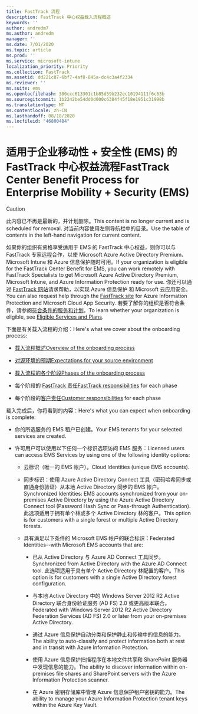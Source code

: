 ```yaml
---
title: FastTrack 流程
description: FastTrack 中心权益载入流程概述
keywords: ''
author: andredm7
ms.author: andredm
manager: ''
ms.date: 7/01/2020
ms.topic: article
ms.prod: ''
ms.service: microsoft-intune
localization_priority: Priority
ms.collection: FastTrack
ms.assetid: dd221c87-6bf7-4af8-845a-dc4c3a4f2334
ms.reviewer: ''
ms.suite: ems
ms.openlocfilehash: 380ccc613301c1b85d59b232ec10194111f6c63b
ms.sourcegitcommit: 1b2242be54dd0d000c6384f45f18e1951c31998b
ms.translationtype: MT
ms.contentlocale: zh-CN
ms.lasthandoff: 08/18/2020
ms.locfileid: "46800484"
---
```

# <a name="fasttrack-center-benefit-process-for-enterprise-mobility--security-ems"></a><span data-ttu-id="18cc8-103">适用于企业移动性 + 安全性 (EMS) 的 FastTrack 中心权益流程</span><span class="sxs-lookup"><span data-stu-id="18cc8-103">FastTrack Center Benefit Process for Enterprise Mobility + Security (EMS)</span></span>

> [!CAUTION]
> <span data-ttu-id="18cc8-104">此内容已不再是最新的，并计划删除。</span><span class="sxs-lookup"><span data-stu-id="18cc8-104">This content is no longer current and is scheduled for removal.</span></span> <span data-ttu-id="18cc8-105">对当前内容使用左侧导航栏中的目录。</span><span class="sxs-lookup"><span data-stu-id="18cc8-105">Use the table of contents in the left-hand navigation for current content.</span></span>

<span data-ttu-id="18cc8-106">如果你的组织有资格享受适用于 EMS 的 FastTrack 中心权益，则你可以与 FastTrack 专家远程合作，以使 Microsoft Azure Active Directory Premium、Microsoft Intune 和 Azure 信息保护随时可用。</span><span class="sxs-lookup"><span data-stu-id="18cc8-106">If your organization is eligible for the FastTrack Center Benefit for EMS, you can work remotely with FastTrack Specialists to get Microsoft Azure Active Directory Premium, Microsoft Intune, and Azure Information Protection ready for use.</span></span> <span data-ttu-id="18cc8-107">你还可以通过 [FastTrack 网站](https://www.microsoft.com/fasttrack/microsoft-365/ems)请求帮助，以实现 Azure 信息保护 和 Microsoft 云应用安全。</span><span class="sxs-lookup"><span data-stu-id="18cc8-107">You can also request help through the [FastTrack site](https://www.microsoft.com/fasttrack/microsoft-365/ems) for Azure Information Protection and Microsoft Cloud App Security.</span></span> <span data-ttu-id="18cc8-108">若要了解你的组织是否符合条件，请参阅[符合条件的服务和计划](M365-eligible-services-and-plans.md)。</span><span class="sxs-lookup"><span data-stu-id="18cc8-108">To learn whether your organization is eligible, see [Eligible Services and Plans](M365-eligible-services-and-plans.md).</span></span>


<span data-ttu-id="18cc8-109">下面是有关载入流程的介绍：</span><span class="sxs-lookup"><span data-stu-id="18cc8-109">Here's what we cover about the onboarding process:</span></span>

-   [<span data-ttu-id="18cc8-110">载入流程概述</span><span class="sxs-lookup"><span data-stu-id="18cc8-110">Overview of the onboarding process</span></span>](EMS-fasttrack-benefit-overview.md)

-   [<span data-ttu-id="18cc8-111">对源环境的预期</span><span class="sxs-lookup"><span data-stu-id="18cc8-111">Expectations for your source environment</span></span>](EMS-source-environment-expectations.md)

-   [<span data-ttu-id="18cc8-112">载入流程的各个阶段</span><span class="sxs-lookup"><span data-stu-id="18cc8-112">Phases of the onboarding process</span></span>](EMS-onboarding-phases.md)

-   <span data-ttu-id="18cc8-113">每个阶段的 [FastTrack 责任](EMS-fasttrack-responsibilities.md)</span><span class="sxs-lookup"><span data-stu-id="18cc8-113">[FastTrack responsibilities](EMS-fasttrack-responsibilities.md) for each phase</span></span>

-   <span data-ttu-id="18cc8-114">每个阶段的[客户责任](EMS-your-responsibilities.md)</span><span class="sxs-lookup"><span data-stu-id="18cc8-114">[Customer responsibilities](EMS-your-responsibilities.md) for each phase</span></span>

<span data-ttu-id="18cc8-115">载入完成后，你将看到的内容：</span><span class="sxs-lookup"><span data-stu-id="18cc8-115">Here's what you can expect when onboarding is complete:</span></span>

-   <span data-ttu-id="18cc8-116">你的所选服务的 EMS 租户已创建。</span><span class="sxs-lookup"><span data-stu-id="18cc8-116">Your EMS tenants for your selected services are created.</span></span>

-   <span data-ttu-id="18cc8-117">许可用户可以使用以下任何一个标识选项访问 EMS 服务：</span><span class="sxs-lookup"><span data-stu-id="18cc8-117">Licensed users can access EMS Services by using one of the following identity options:</span></span>

    -   <span data-ttu-id="18cc8-118">云标识（唯一的 EMS 帐户）。</span><span class="sxs-lookup"><span data-stu-id="18cc8-118">Cloud Identities (unique EMS accounts).</span></span>

    -   <span data-ttu-id="18cc8-119">同步标识：使用 Azure Active Directory Connect 工具（密码哈希同步或直通身份验证）从本地 Active Directory 同步的 EMS 帐户。</span><span class="sxs-lookup"><span data-stu-id="18cc8-119">Synchronized Identities: EMS accounts synchronized from your on-premises Active Directory by using the Azure Active Directory Connect tool (Password Hash Sync or Pass-through Authentication).</span></span> <span data-ttu-id="18cc8-120">此选项适用于拥有单个林或多个 Active Directory 林的客户。</span><span class="sxs-lookup"><span data-stu-id="18cc8-120">This option is for customers with a single forest or multiple Active Directory forests.</span></span>

    -   <span data-ttu-id="18cc8-121">具有满足以下条件的 Microsoft EMS 帐户的联合标识：</span><span class="sxs-lookup"><span data-stu-id="18cc8-121">Federated Identities--with Microsoft EMS accounts that are:</span></span>

        -   <span data-ttu-id="18cc8-122">已从 Active Directory 与 Azure AD Connect 工具同步。</span><span class="sxs-lookup"><span data-stu-id="18cc8-122">Synchronized from Active Directory with the Azure AD Connect tool.</span></span> <span data-ttu-id="18cc8-123">此选项适用于具有单个 Active Directory 林配置的客户。</span><span class="sxs-lookup"><span data-stu-id="18cc8-123">This option is for customers with a single Active Directory forest configuration.</span></span>

        -   <span data-ttu-id="18cc8-124">与本地 Active Directory 中的 Windows Server 2012 R2 Active Directory 联合身份验证服务 (AD FS) 2.0 或更高版本联合。</span><span class="sxs-lookup"><span data-stu-id="18cc8-124">Federated with Windows Server 2012 R2 Active Directory Federation Services (AD FS) 2.0 or later from your on-premises Active Directory.</span></span>

        -   <span data-ttu-id="18cc8-125">通过 Azure 信息保护自动分类和保护静止和传输中的信息的能力。</span><span class="sxs-lookup"><span data-stu-id="18cc8-125">The ability to auto-classify and protect information both at rest and in transit with Azure Information Protection.</span></span> 

        -   <span data-ttu-id="18cc8-126">使用 Azure 信息保护扫描程序在本地文件共享和 SharePoint 服务器中发现信息的能力。</span><span class="sxs-lookup"><span data-stu-id="18cc8-126">The ability to discover information within on-premises file shares and SharePoint servers with the Azure Information Protection scanner.</span></span> 

        -   <span data-ttu-id="18cc8-127">在 Azure 密钥存储库中管理 Azure 信息保护租户密钥的能力。</span><span class="sxs-lookup"><span data-stu-id="18cc8-127">The ability to manage your Azure Information Protection tenant keys within the Azure Key Vault.</span></span> 

